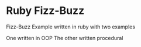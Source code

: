 # Ruby Fizz-Buzz
Fizz-Buzz Example written in ruby with two examples

One written in OOP
The other written procedural

